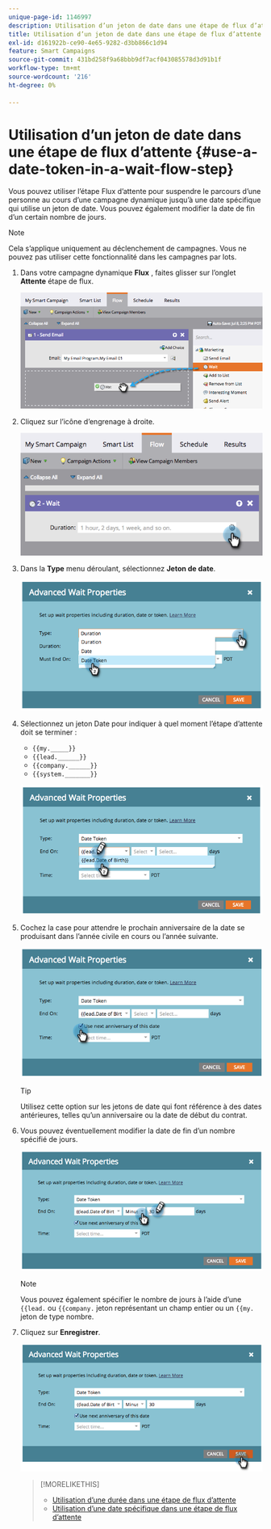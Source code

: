```yaml
---
unique-page-id: 1146997
description: Utilisation d’un jeton de date dans une étape de flux d’attente - Documents Marketo - Documentation du produit
title: Utilisation d’un jeton de date dans une étape de flux d’attente
exl-id: d161922b-ce90-4e65-9282-d3bb866c1d94
feature: Smart Campaigns
source-git-commit: 431bd258f9a68bbb9df7acf043085578d3d91b1f
workflow-type: tm+mt
source-wordcount: '216'
ht-degree: 0%

---
```


# Utilisation d’un jeton de date dans une étape de flux d’attente {#use-a-date-token-in-a-wait-flow-step}

Vous pouvez utiliser l’étape Flux d’attente pour suspendre le parcours d’une personne au cours d’une campagne dynamique jusqu’à une date spécifique qui utilise un jeton de date. Vous pouvez également modifier la date de fin d’un certain nombre de jours.

>[!NOTE]
>
>Cela s’applique uniquement au déclenchement de campagnes. Vous ne pouvez pas utiliser cette fonctionnalité dans les campagnes par lots.

1. Dans votre campagne dynamique **Flux** , faites glisser sur l’onglet **Attente** étape de flux.

   ![](assets/image2014-9-22-14-3a8-3a22.png)

1. Cliquez sur l’icône d’engrenage à droite.

   ![](assets/image2014-9-22-14-3a8-3a37.png)

1. Dans la **Type** menu déroulant, sélectionnez **Jeton de date**.

   ![](assets/image2014-9-22-14-3a8-3a41.png)

1. Sélectionnez un jeton Date pour indiquer à quel moment l’étape d’attente doit se terminer :

   * `{{my._____}}`
   * `{{lead.______}}`
   * `{{company.______}}`
   * `{{system._______}}`

   ![](assets/image2014-9-22-14-3a9-3a33.png)

1. Cochez la case pour attendre le prochain anniversaire de la date se produisant dans l’année civile en cours ou l’année suivante.

   ![](assets/image2014-9-22-14-3a9-3a37.png)

   >[!TIP]
   >
   >Utilisez cette option sur les jetons de date qui font référence à des dates antérieures, telles qu’un anniversaire ou la date de début du contrat.

1. Vous pouvez éventuellement modifier la date de fin d’un nombre spécifié de jours.

   ![](assets/image2014-9-22-14-3a9-3a57.png)

   >[!NOTE]
   >
   >Vous pouvez également spécifier le nombre de jours à l’aide d’une `{{lead.` ou `{{company.` jeton représentant un champ entier ou un `{{my.` jeton de type nombre.

1. Cliquez sur **Enregistrer**.

   ![](assets/image2014-9-22-14-3a11-3a3.png)

   >[!MORELIKETHIS]
   >
   >* [Utilisation d’une durée dans une étape de flux d’attente](/help/marketo/product-docs/core-marketo-concepts/smart-campaigns/flow-actions/wait/use-a-duration-in-a-wait-flow-step.md)
   >* [Utilisation d’une date spécifique dans une étape de flux d’attente](/help/marketo/product-docs/core-marketo-concepts/smart-campaigns/flow-actions/wait/use-a-specific-date-in-a-wait-flow-step.md)
